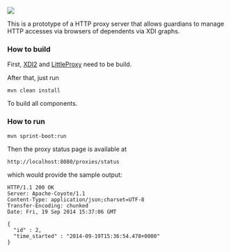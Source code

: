<img src="http://neustarpc.github.com/neustar-clouds/images/logo.png"><br>

This is a prototype of a HTTP proxy server that allows guardians to manage HTTP accesses via browsers
of dependents via XDI graphs.

### How to build

First, [XDI2](http://github.com/projectdanube/xdi2) and [LittleProxy](http://github.com/adamfisk/LittleProxy) need to be build.

After that, just run

    mvn clean install

To build all components.

### How to run

    mvn sprint-boot:run

Then the proxy status page is available at

    http://localhost:8080/proxies/status

which would provide the sample output:

    HTTP/1.1 200 OK
    Server: Apache-Coyote/1.1
    Content-Type: application/json;charset=UTF-8
    Transfer-Encoding: chunked
    Date: Fri, 19 Sep 2014 15:37:06 GMT

    {
      "id" : 2,
      "time_started" : "2014-09-19T15:36:54.478+0000"
    }
